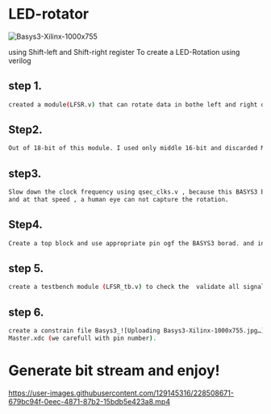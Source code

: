 
# LED-rotator

![Basys3-Xilinx-1000x755](https://user-images.githubusercontent.com/129145316/228516981-75a3aeb6-c575-41c4-ab3c-cec2ac6c0ca9.jpg)

using Shift-left and Shift-right register
To create a LED-Rotation using verilog
## step 1. 
```bash
created a module(LFSR.v) that can rotate data in bothe left and right direction based on control input.
```
## Step2. 
```bash
Out of 18-bit of this module. I used only middle 16-bit and discarded MSB and LSB.
```
## step3.
```bash
Slow down the clock frequency using qsec_clks.v , because this BASYS3 borad having very high frequency.   
and at that speed , a human eye can not capture the rotation.
```
## Step4.
```bash
Create a top block and use appropriate pin ogf the BASYS3 borad. and instantiate all nessasry module.
```
## step 5.
```bash
create a testbench module (LFSR_tb.v) to check the  validate all signal using simulation.
```
## step 6. 
```bash 
create a constrain file Basys3_![Uploading Basys3-Xilinx-1000x755.jpg…]()
Master.xdc (we carefull with pin number).
```
  # Generate bit stream and enjoy!
https://user-images.githubusercontent.com/129145316/228508671-679bc94f-0eec-4871-87b2-15bdb5e423a8.mp4    




